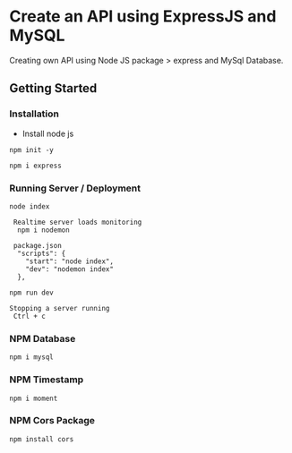 # Create an API using ExpressJS and MySQL

Creating own API using Node JS package > express and MySql Database.

## Getting Started

### Installation

- Install node js

```
npm init -y
```

```
npm i express
```

### Running Server / Deployment

```
node index
```

```
 Realtime server loads monitoring
  npm i nodemon
```

```
 package.json
  "scripts": {
    "start": "node index",
    "dev": "nodemon index"
  },
```

```
npm run dev
```

```
Stopping a server running
 Ctrl + c
```

### NPM Database

```
npm i mysql
```

### NPM Timestamp

```
npm i moment
```

### NPM Cors Package

```
npm install cors
```